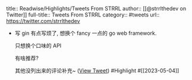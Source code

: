 title:: Readwise/Highlights/Tweets From STRRL
author:: [[@strrlthedev on Twitter]]
full-title:: Tweets From STRRL
category:: #tweets
url:: https://twitter.com/strrlthedev

- 写 gin 有点写烦了, 想换个 fancy 一点的 go web framework.
  
  只想换个口味的 API
  
  有啥推荐?
  
  其他没列出来的评论补充~ ([View Tweet](https://twitter.com/strrlthedev/status/1643269260586917889)) #Highlight #[[2023-05-04]]
